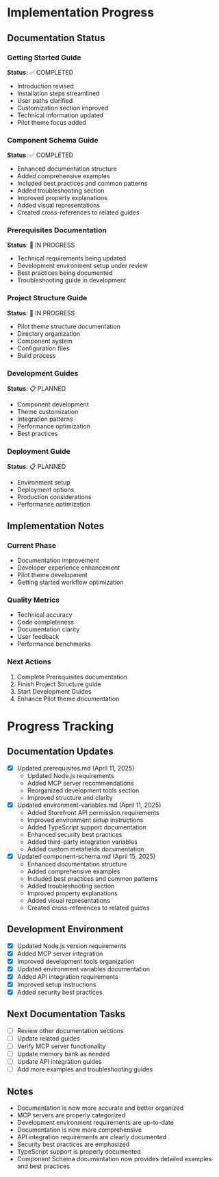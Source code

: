 # Implementation Progress

## Documentation Status

### Getting Started Guide
**Status**: ✅ COMPLETED
- Introduction revised
- Installation steps streamlined
- User paths clarified
- Customization section improved
- Technical information updated
- Pilot theme focus added

### Component Schema Guide
**Status**: ✅ COMPLETED
- Enhanced documentation structure
- Added comprehensive examples
- Included best practices and common patterns
- Added troubleshooting section
- Improved property explanations
- Added visual representations
- Created cross-references to related guides

### Prerequisites Documentation
**Status**: 🔄 IN PROGRESS
- Technical requirements being updated
- Development environment setup under review
- Best practices being documented
- Troubleshooting guide in development

### Project Structure Guide
**Status**: 🔄 IN PROGRESS
- Pilot theme structure documentation
- Directory organization
- Component system
- Configuration files
- Build process

### Development Guides
**Status**: 📋 PLANNED
- Component development
- Theme customization
- Integration patterns
- Performance optimization
- Best practices

### Deployment Guide
**Status**: 📋 PLANNED
- Environment setup
- Deployment options
- Production considerations
- Performance optimization

## Implementation Notes

### Current Phase
- Documentation improvement
- Developer experience enhancement
- Pilot theme development
- Getting started workflow optimization

### Quality Metrics
- Technical accuracy
- Code completeness
- Documentation clarity
- User feedback
- Performance benchmarks

### Next Actions
1. Complete Prerequisites documentation
2. Finish Project Structure guide
3. Start Development Guides
4. Enhance Pilot theme documentation

# Progress Tracking

## Documentation Updates
- [x] Updated prerequisites.md (April 11, 2025)
  - Updated Node.js requirements
  - Added MCP server recommendations
  - Reorganized development tools section
  - Improved structure and clarity
- [x] Updated environment-variables.md (April 11, 2025)
  - Added Storefront API permission requirements
  - Improved environment setup instructions
  - Added TypeScript support documentation
  - Enhanced security best practices
  - Added third-party integration variables
  - Added custom metafields documentation
- [x] Updated component-schema.md (April 15, 2025)
  - Enhanced documentation structure
  - Added comprehensive examples
  - Included best practices and common patterns
  - Added troubleshooting section
  - Improved property explanations
  - Added visual representations
  - Created cross-references to related guides

## Development Environment
- [x] Updated Node.js version requirements
- [x] Added MCP server integration
- [x] Improved development tools organization
- [x] Updated environment variables documentation
- [x] Added API integration requirements
- [x] Improved setup instructions
- [x] Added security best practices

## Next Documentation Tasks
- [ ] Review other documentation sections
- [ ] Update related guides
- [ ] Verify MCP server functionality
- [ ] Update memory bank as needed
- [ ] Update API integration guides
- [ ] Add more examples and troubleshooting guides

## Notes
- Documentation is now more accurate and better organized
- MCP servers are properly categorized
- Development environment requirements are up-to-date
- Documentation is now more comprehensive
- API integration requirements are clearly documented
- Security best practices are emphasized
- TypeScript support is properly documented
- Component Schema documentation now provides detailed examples and best practices 